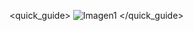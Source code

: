 <quick_guide>
![Imagen1](http://static.energysistem.com/images/manuals/39976/54dca0daec859.jpg)
</quick_guide>

